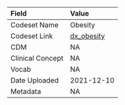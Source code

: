 |Field            |Value      |
|:----------------|:----------|
|Codeset Name     |Obesity    |
|Codeset Link     |[dx_obesity](https://github.com/PEDSnet/Variable-Dictionary/blob/main/condition/dx_obesity.csv)|
|CDM              |NA         |
|Clinical Concept |NA         |
|Vocab            |NA         |
|Date Uploaded    |2021-12-10 |
|Metadata         |NA         |
